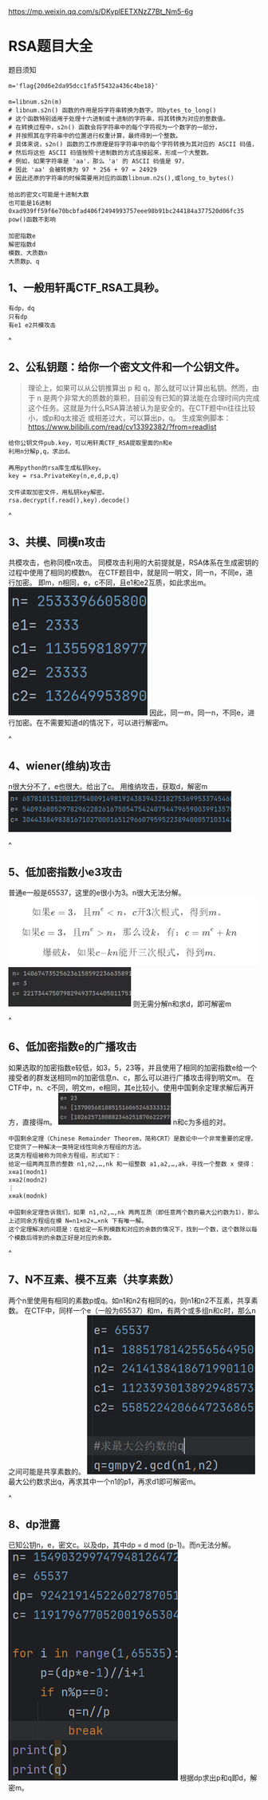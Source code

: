 
<https://mp.weixin.qq.com/s/DKyplEETXNzZ7Bt_Nm5-6g>
# **RSA题目大全**
题目须知
```
m='flag{20d6e2da95dcc1fa5f5432a436c4be18}'

m=libnum.s2n(m)
# libnum.s2n() 函数的作用是将字符串转换为数字。同bytes_to_long()
# 这个函数特别适用于处理十六进制或十进制的字符串，将其转换为对应的整数值。
# 在转换过程中，s2n() 函数会将字符串中的每个字符视为一个数字的一部分，
# 并按照其在字符串中的位置进行权重计算，最终得到一个整数。
# 具体来说，s2n() 函数的工作原理是将字符串中的每个字符转换为其对应的 ASCII 码值，
# 然后将这些 ASCII 码值按照十进制数的方式连接起来，形成一个大整数。
# 例如，如果字符串是 'aa'，那么 'a' 的 ASCII 码值是 97，
# 因此 'aa' 会被转换为 97 * 256 + 97 = 24929
# 因此还原的字符串的时候需要用对应的函数libnum.n2s(),或long_to_bytes()

给出的密文c可能是十进制大数
也可能是16进制0xad939ff59f6e70bcbfad406f2494993757eee98b91bc244184a377520d06fc35
pow()函数不影响

加密指数e
解密指数d
模数、大质数n
大质数p、q
```


## **1、一般用轩禹CTF_RSA工具秒。**
```
有dp，dq
只有dp
有e1 e2共模攻击
```



^
## **2、公私钥题：给你一个密文文件和一个公钥文件。**
>理论上，如果可以从公钥推算出 p 和 q，那么就可以计算出私钥。然而，由于 n 是两个非常大的质数的乘积，目前没有已知的算法能在合理时间内完成这个任务。这就是为什么RSA算法被认为是安全的。在CTF题中n往往比较小，或p和q太接近 或相差过大，可以算出p，q。
生成案例脚本：<https://www.bilibili.com/read/cv13392382/?from=readlist>
```
给你公钥文件pub.key，可以用轩禹CTF_RSA提取里面的n和e
利用n分解p,q，求出d。

再用python的rsa库生成私钥key。
key = rsa.PrivateKey(n,e,d,p,q)

文件读取加密文件，用私钥key解密。
rsa.decrypt(f.read(),key).decode()
```

^
## **3、共模、同模n攻击**
共模攻击，也称同模n攻击。
同模攻击利用的大前提就是，RSA体系在生成密钥的过程中使用了相同的模数n。
在CTF题目中，就是同一明文，同一n，不同e，进行加密。
即m，n相同，e，c不同，且e1和e2互质，如此求出m。
![](.topwrite/assets/image_1732605794324.png)
因此，同一m，同一n，不同e，进行加密。在不需要知道d的情况下，可以进行解密m。


^
## **4、wiener(维纳)攻击**
n很大分不了，e也很大。给出了c。
用维纳攻击，获取d，解密m
![](.topwrite/assets/image_1732607232966.png)


^
## **5、低加密指数小e3攻击**
普通e一般是65537，这里的e很小为3。n很大无法分解。
![](.topwrite/assets/image_1732610710952.png)
![](.topwrite/assets/image_1732610739045.png)
则无需分解n和求d，即可解密m


^
## **6、低加密指数e的广播攻击**
如果选取的加密指数e较低，如3，5，23等，并且使用了相同的加密指数e给一个接受者的群发送相同m的加密信息n、c，那么可以进行广播攻击得到明文m。
在CTF中，n、c不同，明文m，e相同，其e比较小。使用中国剩余定理求解后再开方，直接得m。
![](.topwrite/assets/image_1732612608655.png)
n和c为多组的对。
```
中国剩余定理（Chinese Remainder Theorem，简称CRT）是数论中一个非常重要的定理，它提供了一种解决一类特定线性同余方程组的方法。
这类方程组被称为同余方程组，形式如下：
给定一组两两互质的整数 n1​,n2​,…,nk​ 和一组整数 a1​,a2​,…,ak​，寻找一个整数 x 使得：
x≡a1​(modn1​) 
x≡a2​(modn2​) 
⋮
x≡ak​(modnk​)

中国剩余定理告诉我们，如果 n1​,n2​,…,nk​ 两两互质（即任意两个数的最大公约数为1），那么上述同余方程组在模 N=n1​×n2​×…×nk​ 下有唯一解。
这个定理解决的问题是：在给定一系列模数和对应的余数的情况下，找到一个数，这个数除以每个模数后得到的余数正好是对应的余数。
```

^
## **7、N不互素、模不互素（共享素数）**
两个n里使用有相同的素数p或q。如n1和n2有相同的q，则n1和n2不互素，共享素数。
在CTF中，同样一个e（一般为65537）和m，有两个或多组n和c时，那么n之间可能是共享素数的。
![](.topwrite/assets/image_1732620396104.png)
最大公约数求出q，再求其中一个n1的p1，再求d1即可解密m。

^
## **8、dp泄露**
已知公钥n，e，密文c。以及dp，其中dp = d mod (p-1)。而n无法分解。
![](.topwrite/assets/image_1732620872166.png)
根据dp求出p和q即d，解密m。